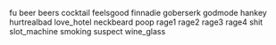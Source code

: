 <!--Not all these emojis are banned for offensive or inappropriate reasons, some of these are banned for being just plain creepy or because I am not likely to ever use them anyway. I intend to make a click and drag emoji picker for use with my blog editor I am working on-->
<!--These were copied and pasted from the emoji debugger list and I may add or remove emojis from it in the future-->

fu
beer
beers
cocktail
feelsgood
finnadie
goberserk
godmode
hankey
hurtrealbad
love_hotel
neckbeard
poop
rage1
rage2
rage3
rage4
shit
slot_machine
smoking
suspect
wine_glass
